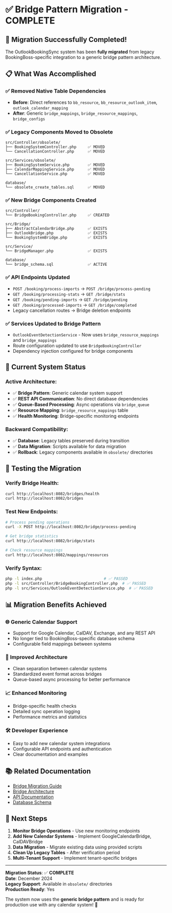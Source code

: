 # ✅ Bridge Pattern Migration - COMPLETE

## 🎉 Migration Successfully Completed!

The OutlookBookingSync system has been **fully migrated** from legacy BookingBoss-specific integration to a generic bridge pattern architecture.

## 📋 **What Was Accomplished**

### ✅ **Removed Native Table Dependencies**
- **Before**: Direct references to `bb_resource`, `bb_resource_outlook_item`, `outlook_calendar_mapping`
- **After**: Generic `bridge_mappings`, `bridge_resource_mappings`, `bridge_configs`

### ✅ **Legacy Components Moved to Obsolete**
```
src/Controller/obsolete/
├── BookingSystemController.php     ✅ MOVED
└── CancellationController.php      ✅ MOVED

src/Services/obsolete/
├── BookingSystemService.php        ✅ MOVED
├── CalendarMappingService.php      ✅ MOVED
└── CancellationService.php         ✅ MOVED

database/
└── obsolete_create_tables.sql      ✅ MOVED
```

### ✅ **New Bridge Components Created**
```
src/Controller/
└── BridgeBookingController.php     ✅ CREATED

src/Bridge/
├── AbstractCalendarBridge.php      ✅ EXISTS
├── OutlookBridge.php               ✅ EXISTS
└── BookingSystemBridge.php         ✅ EXISTS

src/Service/
└── BridgeManager.php               ✅ EXISTS

database/
└── bridge_schema.sql               ✅ ACTIVE
```

### ✅ **API Endpoints Updated**
- `POST /booking/process-imports` → `POST /bridge/process-pending`
- `GET /booking/processing-stats` → `GET /bridge/stats`
- `GET /booking/pending-imports` → `GET /bridge/pending`
- `GET /booking/processed-imports` → `GET /bridge/completed`
- Legacy cancellation routes → Bridge deletion endpoints

### ✅ **Services Updated to Bridge Pattern**
- `OutlookEventDetectionService` - Now uses `bridge_resource_mappings` and `bridge_mappings`
- Route configuration updated to use `BridgeBookingController`
- Dependency injection configured for bridge components

## 🚀 **Current System Status**

### **Active Architecture:**
- ✅ **Bridge Pattern**: Generic calendar system support
- ✅ **REST API Communication**: No direct database dependencies
- ✅ **Queue-Based Processing**: Async operations via `bridge_queue`
- ✅ **Resource Mapping**: `bridge_resource_mappings` table
- ✅ **Health Monitoring**: Bridge-specific monitoring endpoints

### **Backward Compatibility:**
- ✅ **Database**: Legacy tables preserved during transition
- ✅ **Data Migration**: Scripts available for data migration
- ✅ **Rollback**: Legacy components available in `obsolete/` directories

## 🔧 **Testing the Migration**

### **Verify Bridge Health:**
```bash
curl http://localhost:8082/bridges/health
curl http://localhost:8082/bridges
```

### **Test New Endpoints:**
```bash
# Process pending operations
curl -X POST http://localhost:8082/bridge/process-pending

# Get bridge statistics  
curl http://localhost:8082/bridge/stats

# Check resource mappings
curl http://localhost:8082/mappings/resources
```

### **Verify Syntax:**
```bash
php -l index.php                           # ✅ PASSED
php -l src/Controller/BridgeBookingController.php  # ✅ PASSED  
php -l src/Services/OutlookEventDetectionService.php  # ✅ PASSED
```

## 📊 **Migration Benefits Achieved**

### 🌐 **Generic Calendar Support**
- Support for Google Calendar, CalDAV, Exchange, and any REST API
- No longer tied to BookingBoss-specific database schema
- Configurable field mappings between systems

### 🔧 **Improved Architecture**
- Clean separation between calendar systems
- Standardized event format across bridges
- Queue-based async processing for better performance

### 📈 **Enhanced Monitoring**
- Bridge-specific health checks
- Detailed sync operation logging  
- Performance metrics and statistics

### 🛠️ **Developer Experience**
- Easy to add new calendar system integrations
- Configurable API endpoints and authentication
- Clear documentation and examples

## 📚 **Related Documentation**

- [Bridge Migration Guide](BRIDGE_MIGRATION_COMPLETE.md)
- [Bridge Architecture](README_BRIDGE.md)
- [API Documentation](README.md)
- [Database Schema](database/bridge_schema.sql)

## 🎯 **Next Steps**

1. **Monitor Bridge Operations** - Use new monitoring endpoints
2. **Add New Calendar Systems** - Implement GoogleCalendarBridge, CalDAVBridge
3. **Data Migration** - Migrate existing data using provided scripts
4. **Clean Up Legacy Tables** - After verification period
5. **Multi-Tenant Support** - Implement tenant-specific bridges

---

**Migration Status**: ✅ **COMPLETE**  
**Date**: December 2024  
**Legacy Support**: Available in `obsolete/` directories  
**Production Ready**: Yes

The system now uses the **generic bridge pattern** and is ready for production use with any calendar system! 🎉
